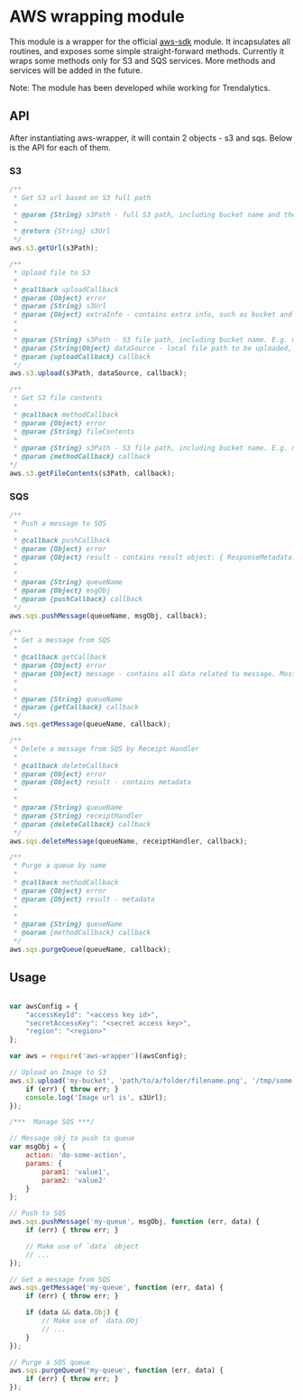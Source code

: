 # AWS wrapping module #

This module is a wrapper for the official [aws-sdk](https://www.npmjs.org/package/aws-sdk) module. It incapsulates all routines, and exposes some simple straight-forward methods. Currently it wraps some methods only for S3 and SQS services. More methods and services will be added in the future.

Note: The module has been developed while working for Trendalytics.

## API ##

After instantiating aws-wrapper, it will contain 2 objects - s3 and sqs. Below is the API for each of them.

### S3 ###
```JavaScript
/**
 * Get S3 url based on S3 full path
 *
 * @param {String} s3Path - full S3 path, including bucket name and the path itself
 *
 * @return {String} s3Url
 */
aws.s3.getUrl(s3Path);

/**
 * Upload file to S3
 *
 * @callback uploadCallback
 * @param {Object} error
 * @param {String} s3Url
 * @param {Object} extraInfo - contains extra info, such as bucket and key
 *
 *
 * @param {String} s3Path - S3 file path, including bucket name. E.g. myBucket/path/to/folder/file.txt
 * @param {String|Object} dataSource - local file path to be uploaded, or a ReadableStream object
 * @param {uploadCallback} callback
 */
aws.s3.upload(s3Path, dataSource, callback);

/**
 * Get S3 file contents
 *
 * @callback methodCallback
 * @param {Object} error
 * @param {String} fileContents
 *
 * @param {String} s3Path - S3 file path, including bucket name. E.g. myBucket/path/to/folder/file.txt
 * @param {methodCallback} callback
*/
aws.s3.getFileContents(s3Path, callback);
```

### SQS ###
```JavaScript
/**
 * Push a message to SQS
 *
 * @callback pushCallback
 * @param {Object} error
 * @param {Object} result - contains result object: { ResponseMetadata: { <meta data> }, MD5OfMessageBody: '<hash>', MessageId: '<id> }
 *
 *
 * @param {String} queueName
 * @param {Object} msgObj
 * @param {pushCallback} callback
 */
aws.sqs.pushMessage(queueName, msgObj, callback);

/**
 * Get a message from SQS
 *
 * @callback getCallback
 * @param {Object} error
 * @param {Object} message - contains all data related to message. Most useful properties - message.Obj and message.MessageId
 *
 *
 * @param {String} queueName
 * @param {getCallback} callback
 */
aws.sqs.getMessage(queueName, callback);

/**
 * Delete a message from SQS by Receipt Handler
 *
 * @callback deleteCallback
 * @param {Object} error
 * @param {Object} result - contains metadata
 *
 *
 * @param {String} queueName
 * @param {String} receiptHandler
 * @param {deleteCallback} callback
 */
aws.sqs.deleteMessage(queueName, receiptHandler, callback);

/**
 * Purge a queue by name
 *
 * @callback methodCallback
 * @param {Object} error
 * @param {Object} result - metadata
 *
 *
 * @param {String} queueName
 * @oaram {methodCallback} callback
 */
aws.sqs.purgeQueue(queueName, callback);
```

## Usage ##

```JavaScript

var awsConfig = {
	"accessKeyId": "<access key id>",
	"secretAccessKey": "<secret access key>",
	"region": "<region>"
};

var aws = require('aws-wrapper')(awsConfig);

// Upload an Image to S3
aws.s3.upload('my-bucket', 'path/to/a/folder/filename.png', '/tmp/some-file.png', function (err, s3Url) {
	if (err) { throw err; }
	console.log('Image url is', s3Url);
});

/***  Manage SQS ***/

// Message obj to push to queue
var msgObj = {
	action: 'do-some-action',
	params: {
		param1: 'value1',
		param2: 'value2'
	}
};

// Push to SQS
aws.sqs.pushMessage('my-queue', msgObj, function (err, data) {
	if (err) { throw err; }

	// Make use of `data` object
	// ...
});

// Get a message from SQS
aws.sqs.getMessage('my-queue', function (err, data) {
	if (err) { throw err; }

	if (data && data.Obj) {
		// Make use of `data.Obj`
		// ...
	}
});

// Purge a SQS queue
aws.sqs.purgeQueue('my-queue', function (err, data) {
    if (err) { throw err; }
});
```
